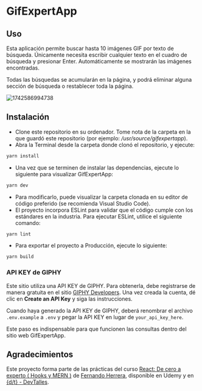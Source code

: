 # GifExpertApp

## Uso

Esta aplicación permite buscar hasta 10 imágenes GIF por texto de búsqueda. Únicamente necesita escribir cualquier texto en el cuadro de búsqueda y presionar Enter. Automáticamente se mostrarán las imágenes encontradas.

Todas las búsquedas se acumularán en la página, y podrá eliminar alguna sección de búsqueda o restablecer toda la página.

![1742586994738](image/README/1742586994738.gif "Uso de GifExpertApp")

## Instalación

- Clone este repositorio en su ordenador. Tome nota de la carpeta en la que guardó este repositorio (por ejemplo: _/usr/source/gifexpertapp_).
- Abra la Terminal desde la carpeta donde clonó el repositorio, y ejecute:

```bash
yarn install
```

- Una vez que se terminen de instalar las dependencias, ejecute lo siguiente para visualizar GifExpertApp:

```bash
yarn dev
```

- Para modificarlo, puede visualizar la carpeta clonada en su editor de código preferido (se recomienda Visual Studio Code).
- El proyecto incorpora ESLint para validar que el código cumple con los estándares en la industria. Para ejecutar ESLint, utilice el siguiente comando:

```bash
yarn lint
```

* Para exportar el proyecto a Producción, ejecute lo siguiente:

```bash
yarn build
```

### API KEY de GIPHY

Este sitio utiliza una API KEY de GIPHY. Para obtenerla, debe registrarse de manera gratuita en el sitio [GIPHY Developers](https://developers.giphy.com/). Una vez creada la cuenta, dé clic en **Create an API Key** y siga las instrucciones.

Cuando haya generado la API KEY de GIPHY, deberá renombrar el archivo `.env.example` a `.env` y pegar la API KEY en lugar de `your_api_key_here`.

Este paso es indispensable para que funcionen las consultas dentro del sitio web GifExpertApp.

## Agradecimientos

Este proyecto forma parte de las prácticas del curso [React: De cero a experto ( Hooks y MERN )](https://www.udemy.com/course/react-cero-experto/) de [Fernando Herrera](https://www.udemy.com/course/react-cero-experto/#instructor-1), disponible en Udemy y en [{d/t} - DevTalles](https://cursos.devtalles.com/).
